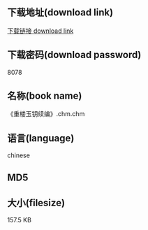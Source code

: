 ## 下载地址(download link)
[下载链接 download link](https://tutu365.netlify.app/?s=%E3%80%8A%E9%87%8D%E6%A5%BC%E7%8E%89%E9%92%A5%E7%BB%AD%E7%BC%96%E3%80%8B.chm)

## 下载密码(download password)
8078

## 名称(book name)
《重楼玉钥续编》.chm.chm

## 语言(language)
chinese

## MD5


## 大小(filesize)
157.5 KB
